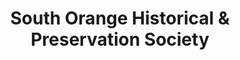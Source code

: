 ---
layout: repo
title: "South Orange Historical & Preservation Society"
id: 12636
permalink: repos/12636/
---